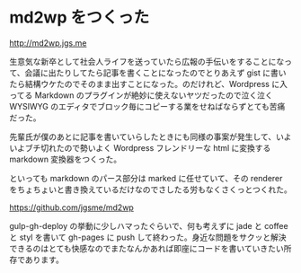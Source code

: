 # md2wp をつくった
http://md2wp.jgs.me

生意気な新卒として社会人ライフを送っていたら広報の手伝いをすることになって、会議に出たりしてたら記事を書くことになったのでとりあえず gist に書いたら結構ウケたのでそのまま出すことになった。のだけれど、Wordpress に入ってる Markdown のプラグインが絶妙に使えないヤツだったので泣く泣く WYSIWYG のエディタでブロック毎にコピーする業をせねばならずとても苦痛だった。

先輩氏が僕のあとに記事を書いていらしたときにも同様の事案が発生して、いよいよブチ切れたので勢いよく Wordpress フレンドリーな html に変換する markdown 変換器をつくった。

といっても markdown のパース部分は marked に任せていて、その renderer をちょちょいと書き換えているだけなのでさしたる労もなくさくっとつくれた。

https://github.com/jgsme/md2wp

gulp-gh-deploy の挙動に少しハマったぐらいで、何も考えずに jade と coffee と styl を書いて gh-pages に push して終わった。身近な問題をサクッと解決できるのはとても快感なのでまたなんかあれば即座にコードを書いていきたい所存であります。
